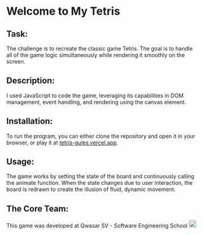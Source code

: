 <h1>Welcome to My Tetris</h1>

<h2>Task:</h2>
<p>The challenge is to recreate the classic game Tetris. The goal is to handle all of the game logic simultaneously while rendering it smoothly on the screen.</p>

<h2>Description:</h2>
<p>I used JavaScript to code the game, leveraging its capabilities in DOM management, event handling, and rendering using the canvas element.</p>

<h2>Installation:</h2>
<p>To run the program, you can either clone the repository and open it in your browser, or play it at <a href='tetris-gules.vercel.app'>tetris-gules.vercel.app</a>.</p>

<h2>Usage:</h2>
<p>The game works by setting the state of the board and continuously calling the animate function. When the state changes due to user interaction, the board is redrawn to create the illusion of fluid, dynamic movement.</p>

<h2>The Core Team:</h2>
<p>This game was developed at Qwasar SV - Software Engineering School <img alt='Qwasar SV - Software Engineering School's Logo' src='https://storage.googleapis.com/qwasar-public/qwasar-logo_50x50.png' width='20px'></p>
